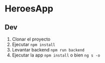 # HeroesApp

## Dev

 1. Clonar el proyecto
 2. Ejecutar ```npm install```
 3. Levantar backend ```npm run backend```
 4. Ejecutar la app ```npm install``` o bien ```ng s -o```

